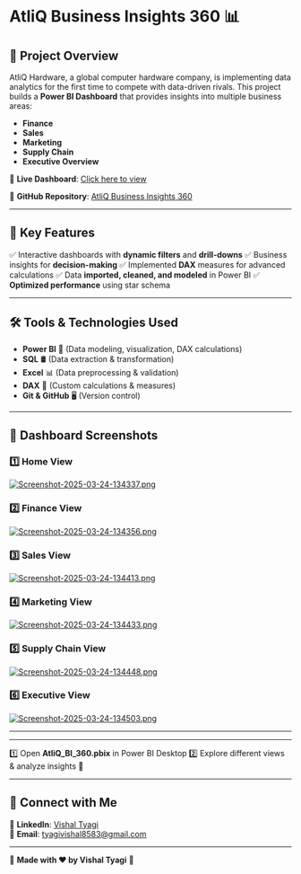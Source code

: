 # AtliQ Business Insights 360 📊

## 🌟 Project Overview
AtliQ Hardware, a global computer hardware company, is implementing data analytics for the first time to compete with data-driven rivals. This project builds a **Power BI Dashboard** that provides insights into multiple business areas:

- **Finance**
- **Sales**
- **Marketing**
- **Supply Chain**
- **Executive Overview**

🚀 **Live Dashboard**: [Click here to view](https://app.powerbi.com/view?r=eyJrIjoiYTdkNGE1NWEtOTRiMy00OWRjLWIwNmMtOTc0ZTMwM2Y5OTYxIiwidCI6ImM2ZTU0OWIzLTVmNDUtNDAzMi1hYWU5LWQ0MjQ0ZGM1YjJjNCJ9)

🔗 **GitHub Repository**: [AtliQ Business Insights 360](https://github.com/VishalTyagi85/Atli-Q-Business-Insights-360)

---
## 📌 Key Features
✅ Interactive dashboards with **dynamic filters** and **drill-downs**
✅ Business insights for **decision-making**
✅ Implemented **DAX** measures for advanced calculations
✅ Data **imported, cleaned, and modeled** in Power BI
✅ **Optimized performance** using star schema

---
## 🛠 Tools & Technologies Used
- **Power BI** 🚀 (Data modeling, visualization, DAX calculations)
- **SQL** 🛢 (Data extraction & transformation)
- **Excel** 📊 (Data preprocessing & validation)
- **DAX** 🧮 (Custom calculations & measures)
- **Git & GitHub** 🖥 (Version control)

---
## 📸 Dashboard Screenshots
### 1️⃣ Home View
[![Screenshot-2025-03-24-134337.png](https://i.postimg.cc/t4Nzhfr6/Screenshot-2025-03-24-134337.png)](https://postimg.cc/FY1cvPXF)

### 2️⃣ Finance View
[![Screenshot-2025-03-24-134356.png](https://i.postimg.cc/G3XzfZrx/Screenshot-2025-03-24-134356.png)](https://postimg.cc/MXjyM3nn)

### 3️⃣ Sales View
[![Screenshot-2025-03-24-134413.png](https://i.postimg.cc/KvVfGB1K/Screenshot-2025-03-24-134413.png)](https://postimg.cc/KRPBQKrF)

### 4️⃣ Marketing View
[![Screenshot-2025-03-24-134433.png](https://i.postimg.cc/g2ZDnjhg/Screenshot-2025-03-24-134433.png)](https://postimg.cc/VJzMhYDt)

### 5️⃣ Supply Chain View
[![Screenshot-2025-03-24-134448.png](https://i.postimg.cc/rmQGvr6w/Screenshot-2025-03-24-134448.png)](https://postimg.cc/k6RtSDX0)

### 6️⃣ Executive View
[![Screenshot-2025-03-24-134503.png](https://i.postimg.cc/026GBjV9/Screenshot-2025-03-24-134503.png)](https://postimg.cc/ZCSy9bkQ)

---

---
1️⃣ Open **AtliQ_BI_360.pbix** in Power BI Desktop
2️⃣ Explore different views & analyze insights 🚀

---
## 🤝 Connect with Me
🔗 **LinkedIn**: [Vishal Tyagi](https://www.linkedin.com/in/vishal-tyagi00)  
📧 **Email**: tyagivishal8583@gmail.com

---
🚀 **Made with ❤️ by Vishal Tyagi** 🚀
